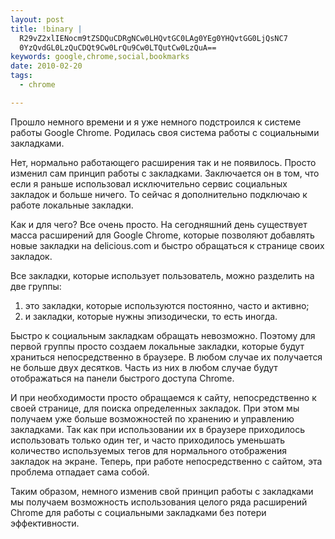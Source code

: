 ```yaml
--- 
layout: post
title: !binary |
  R29vZ2xlIENocm9tZSDQuCDRgNCw0LHQvtGC0LAg0YEg0YHQvtGG0LjQsNC7
  0YzQvdGL0LzQuCDQt9Cw0LrQu9Cw0LTQutCw0LzQuA==
keywords: google,chrome,social,bookmarks
date: 2010-02-20
tags:
  - chrome

---
```

Прошло немного времени и я уже немного подстроился к системе работы Google Chrome. Родилась своя система работы с социальными закладками.

Нет, нормально работающего расширения так и не появилось. Просто изменил сам принцип работы с закладками. Заключается он в том, что если я раньше использовал исключительно сервис социальных закладок и больше ничего. То сейчас я дополнительно подключаю к работе локальные закладки.

Как и для чего? Все очень просто. На сегодняшний день существует масса расширений для Google Chrome, которые позволяют добавлять новые закладки на delicious.com и быстро обращаться к странице своих закладок. 

Все закладки, которые использует пользователь, можно разделить на две группы:
<ol>
<li>это закладки, которые используются постоянно, часто и активно;</li>
<li>и закладки, которые нужны эпизодически, то есть иногда.</li> </ol> 

Быстро к социальным закладкам обращать невозможно. Поэтому для первой группы просто создаем локальные закладки, которые будут храниться непосредственно в браузере. В любом случае их получается не больше двух десятков. Часть из них в любом случае будут отображаться на панели быстрого доступа Chrome.

И при необходимости просто обращаемся к сайту, непосредственно к своей странице, для поиска определенных закладок. При этом мы получаем уже больше возможностей по хранению и управлению закладками. Так как при использовании их в браузере приходилось использовать только один тег, и часто приходилось уменьшать количество используемых тегов для нормального отображения закладок на экране. Теперь, при работе непосредственно с сайтом, эта проблема отпадает сама собой.

Таким образом, немного изменив свой принцип работы с закладками мы получаем возможность использования целого ряда расширений Chrome для работы с социальными закладками без потери эффективности.
